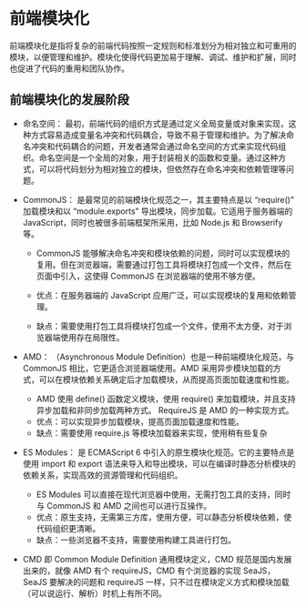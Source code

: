 # 前端模块化

前端模块化是指将复杂的前端代码按照一定规则和标准划分为相对独立和可重用的模块，以便管理和维护。模块化使得代码更加易于理解、调试、维护和扩展，同时也促进了代码的重用和团队协作。

## 前端模块化的发展阶段

- 命名空间：
  最初，前端代码的组织方式是通过定义全局变量或对象来实现，这种方式容易造成变量名冲突和代码耦合，导致不易于管理和维护。为了解决命名冲突和代码耦合的问题，开发者通常会通过命名空间的方式来实现代码组织。命名空间是一个全局的对象，用于封装相关的函数和变量。通过这种方式，可以将代码划分为相对独立的模块，但依然存在命名冲突和依赖管理等问题。
- CommonJS：
  是最常见的前端模块化规范之一，其主要特点是以 “require()” 加载模块和以 “module.exports” 导出模块，同步加载。它适用于服务器端的 JavaScript，同时也被很多前端框架所采用，比如 Node.js 和 Browserify 等。

  - CommonJS 能够解决命名冲突和模块依赖的问题，同时可以实现模块的复用。但在浏览器端，需要通过打包工具将模块打包成一个文件，然后在页面中引入，这使得 CommonJS 在浏览器端的使用不够方便。
  - 优点：在服务器端的 JavaScript 应用广泛，可以实现模块的复用和依赖管理。

  - 缺点：需要使用打包工具将模块打包成一个文件，使用不太方便，对于浏览器端使用存在局限性。

- AMD： （Asynchronous Module Definition）也是一种前端模块化规范，与 CommonJS 相比，它更适合浏览器端使用。AMD 采用异步模块加载的方式，可以在模块依赖关系确定后才加载模块，从而提高页面加载速度和性能。

  - AMD 使用 define() 函数定义模块，使用 require() 来加载模块，并且支持异步加载和非同步加载两种方式。 RequireJS 是 AMD 的一种实现方式。
  - 优点：可以实现异步加载模块，提高页面加载速度和性能。
  - 缺点：需要使用 require.js 等模块加载器来实现，使用稍有些复杂

- ES Modules： 是 ECMAScript 6 中引入的原生模块化规范。它的主要特点是使用 import 和 export 语法来导入和导出模块，可以在编译时静态分析模块的依赖关系，实现高效的资源管理和代码组织。

  - ES Modules 可以直接在现代浏览器中使用，无需打包工具的支持，同时与 CommonJS 和 AMD 之间也可以进行互操作。
  - 优点：原生支持，无需第三方库，使用方便，可以静态分析模块依赖，使代码组织更清晰。
  - 缺点：一些浏览器不支持，需要使用构建工具进行打包。

- CMD 即 Common Module Definition 通用模块定义，CMD 规范是国内发展出来的，就像 AMD 有个 requireJS，CMD 有个浏览器的实现 SeaJS，SeaJS 要解决的问题和 requireJS 一样，只不过在模块定义方式和模块加载（可以说运行、解析）时机上有所不同。

